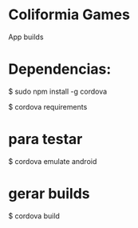 # Coliformia Games
App builds

# Dependencias:

$ sudo npm install -g cordova

$ cordova requirements

# para testar

$ cordova emulate android

# gerar builds

$ cordova build
